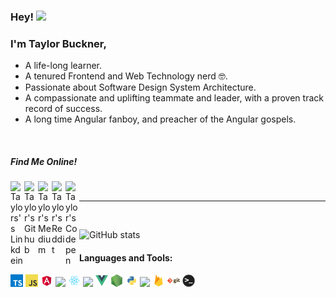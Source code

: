 ### Hey! <img src="https://cdn3.emoji.gg/emojis/wavegif_1860.gif" height='30'> 

### I'm Taylor Buckner,
- A life-long learner.
- A tenured Frontend and Web Technology nerd 🤓.
- Passionate about Software Design System Architecture.
- A compassionate and uplifting teammate and leader, with a proven track record of success.
- A long time Angular fanboy, and preacher of the Angular gospels.

<br />

##### Find Me Online!
<a href="https://www.linkedin.com/in/taylorabuckner/">
  <img align="left" alt="Taylors's Linkdein" width="22px" src="https://cdn.jsdelivr.net/npm/simple-icons@v3/icons/linkedin.svg" />
</a>
<a href="https://github.com/tabuckner">
  <img align="left" alt="Taylor's Github" width="22px" src="https://cdn.jsdelivr.net/npm/simple-icons@v3/icons/github.svg" />
</a>
<a href="https://taylora-buckner.medium.com/">
  <img align="left" alt="Taylor's Medium" width="22px" src="https://cdn.jsdelivr.net/npm/simple-icons@v3/icons/medium.svg" />
</a>
<a href="https://www.reddit.com/user/tabuckner91/">
  <img align="left" alt="Taylor's Reddit" width="22px" src="https://cdn.jsdelivr.net/npm/simple-icons@v3/icons/reddit.svg" />
</a>
<a href="https://codepen.io/tabuckner">
  <img align="left" alt="Taylor's Codepen" width="22px" src="https://cdn.jsdelivr.net/npm/simple-icons@v3/icons/codepen.svg" />
</a>
<br />
<hr>
<br />

![GitHub stats](https://github-readme-stats.vercel.app/api?username=tabuckner&show_icons=true)

#### Languages and Tools:

<code><img height="20" src="https://raw.githubusercontent.com/github/explore/80688e429a7d4ef2fca1e82350fe8e3517d3494d/topics/typescript/typescript.png"></code>
<code><img height="20" src="https://raw.githubusercontent.com/github/explore/80688e429a7d4ef2fca1e82350fe8e3517d3494d/topics/javascript/javascript.png"></code>
<code><img height="20" src="https://raw.githubusercontent.com/github/explore/80688e429a7d4ef2fca1e82350fe8e3517d3494d/topics/angular/angular.png"></code>
<code><img height="20" src="https://angular.io/generated/images/marketing/concept-icons/material.png"></code>
<code><img height="20" src="https://raw.githubusercontent.com/github/explore/80688e429a7d4ef2fca1e82350fe8e3517d3494d/topics/react/react.png"></code>
<code><img height="20" src="https://upload.wikimedia.org/wikipedia/commons/thumb/1/1b/Svelte_Logo.svg/1702px-Svelte_Logo.svg.png"></code>
<code><img height="20" src="https://raw.githubusercontent.com/github/explore/80688e429a7d4ef2fca1e82350fe8e3517d3494d/topics/vue/vue.png"></code>
<code><img height="20" src="https://raw.githubusercontent.com/github/explore/80688e429a7d4ef2fca1e82350fe8e3517d3494d/topics/nodejs/nodejs.png"></code>
<code><img height="20" src="https://raw.githubusercontent.com/github/explore/80688e429a7d4ef2fca1e82350fe8e3517d3494d/topics/python/python.png"></code>
<code><img height="20" src="https://cdn.freebiesupply.com/logos/large/2x/figma-1-logo-png-transparent.png"></code>
<code><img height="20" src="https://raw.githubusercontent.com/github/explore/80688e429a7d4ef2fca1e82350fe8e3517d3494d/topics/firebase/firebase.png"></code>
<code><img height="20" src="https://raw.githubusercontent.com/github/explore/80688e429a7d4ef2fca1e82350fe8e3517d3494d/topics/git/git.png"></code>
<code><img height="20" src="https://raw.githubusercontent.com/github/explore/80688e429a7d4ef2fca1e82350fe8e3517d3494d/topics/terminal/terminal.png"></code>
